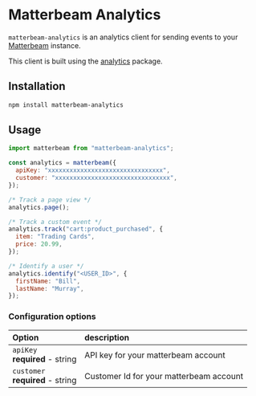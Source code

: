 # Matterbeam Analytics

`matterbeam-analytics` is an analytics client for sending events to your [Matterbeam](https://matterbeam.com/) instance.

This client is built using the [analytics](https://www.npmjs.com/package/analytics) package.

## Installation

```bash
npm install matterbeam-analytics
```

## Usage

```js
import matterbeam from "matterbeam-analytics";

const analytics = matterbeam({
  apiKey: "xxxxxxxxxxxxxxxxxxxxxxxxxxxxxxxx",
  customer: "xxxxxxxxxxxxxxxxxxxxxxxxxxxxxxxx",
});

/* Track a page view */
analytics.page();

/* Track a custom event */
analytics.track("cart:product_purchased", {
  item: "Trading Cards",
  price: 20.99,
});

/* Identify a user */
analytics.identify("<USER_ID>", {
  firstName: "Bill",
  lastName: "Murray",
});
```

### Configuration options

| Option                                | description                             |
| :------------------------------------ | :-------------------------------------- |
| `apiKey` <br/>**required** - string   | API key for your matterbeam account     |
| `customer` <br/>**required** - string | Customer Id for your matterbeam account |
